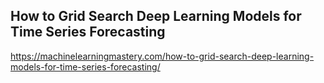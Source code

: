 ## How to Grid Search Deep Learning Models for Time Series Forecasting

https://machinelearningmastery.com/how-to-grid-search-deep-learning-models-for-time-series-forecasting/